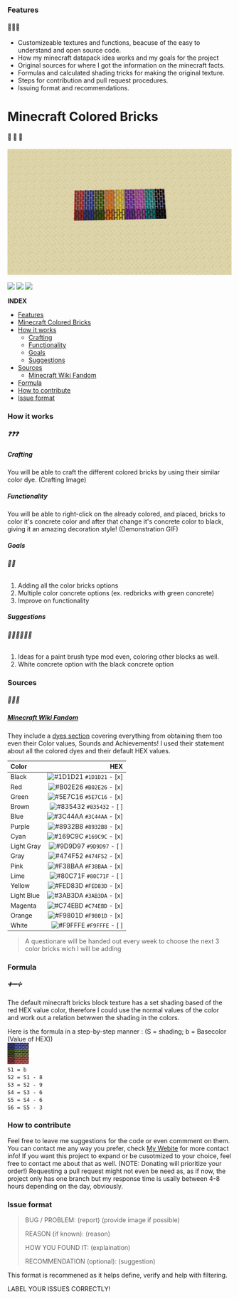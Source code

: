### Features
#### 🌟🌟🌟
- Customizeable textures and functions, beacuse of the easy to understand and open source code.
- How my minecraft datapack idea works and my goals for the project
- Original sources for where I got the information on the minecraft facts.
- Formulas and calculated shading tricks for making the original texture.
- Steps for contribution and pull request procedures.
- Issuing format and recommendations.

# Minecraft Colored Bricks
#### 🧱 🧱 🧱
![](https://github.com/LudwigBooysen/MC-ColoredBricks/blob/main/Images/all_colors.png)

![](https://img.shields.io/github/stars/ludwigbooysen/MC-ColoredBricks.svg) ![](https://img.shields.io/github/forks/ludwigbooysen/MC-ColoredBricks.svg) ![](https://img.shields.io/github/issues/ludwigbooysen/MC-ColoredBricks.svg) 

**INDEX**

- [Features](#Features)
- [Minecraft Colored Bricks](#Minecraft-Colored-Bricks)
- [How it works](#How-it-works)
  - [Crafting](#Crafting)
  - [Functionality](#Functionality)
  - [Goals](#Goals)
  - [Suggestions](#Suggestions)
- [Sources](#Sources)
  - [Minecraft Wiki Fandom](#Minecraft-Wiki-Fandom)
- [Formula](#Formula)
- [How to contribute](#How-to-contribute)
- [Issue format](#Issue-format)

### How it works
##### ❓❓❓
##### Crafting
You will be able to craft the different colored bricks by using their similar color dye.
(Crafting Image)

##### Functionality
You will be able to right-click on the already colored, and placed, bricks to color it's concrete color and after that change it's concrete color to black, giving it an amazing decoration style!
(Demonstration GIF)

##### Goals
###### 🎯🎯
1. Adding all the color bricks options
2. Multiple color concrete options (ex. redbricks with green concrete)
3. Improve on functionality

##### Suggestions
###### 🤷🏻‍♂️🤷🏻‍♂️
1. Ideas for a paint brush type mod even, coloring other blocks as well.
2. White concrete option with the black concrete option

### Sources
##### 📃📃📃
##### [Minecraft Wiki Fandom](https://minecraft.fandom.com/wiki) 
They include a [dyes section](https://minecraft.fandom.com/wiki/Dye) covering everything from obtaining them too even their Color values, Sounds and Achievements!
I used their statement about all the colored dyes and their default HEX values.

|Color|HEX|
|:----------|------------------:|
|Black|![#1D1D21](https://via.placeholder.com/15/1D1D21/1D1D21.png) `#1D1D21` - [x]|
|Red|![#B02E26](https://via.placeholder.com/15/B02E26/B02E26.png) `#B02E26` - [x]|
|Green|![#5E7C16](https://via.placeholder.com/15/5E7C16/5E7C16.png) `#5E7C16` - [x]|
|Brown|![#835432](https://via.placeholder.com/15/835432/835432.png) `#835432` - [ ]|
|Blue|![#3C44AA](https://via.placeholder.com/15/3C44AA/3C44AA.png) `#3C44AA` - [x]|
|Purple|![#8932B8](https://via.placeholder.com/15/8932B8/8932B8.png) `#8932B8` - [x]|
|Cyan|![#169C9C](https://via.placeholder.com/15/169C9C/169C9C.png) `#169C9C` - [x]|
|Light Gray|![#9D9D97](https://via.placeholder.com/15/9D9D97/9D9D97.png) `#9D9D97` - [ ]|
|Gray|![#474F52](https://via.placeholder.com/15/474F52/474F52.png) `#474F52` - [x]|
|Pink|![#F38BAA](https://via.placeholder.com/15/F38BAA/F38BAA.png) `#F38BAA` - [x]|
|Lime|![#80C71F](https://via.placeholder.com/15/80C71F/80C71F.png) `#80C71F` - [ ]|
|Yellow|![#FED83D](https://via.placeholder.com/15/FED83D/FED83D.png) `#FED83D` - [x]|
|Light Blue|![#3AB3DA](https://via.placeholder.com/15/3AB3DA/3AB3DA.png) `#3AB3DA` - [x]|
|Magenta|![#C74EBD](https://via.placeholder.com/15/C74EBD/C74EBD.png) `#C74EBD` - [x]|
|Orange|![#F9801D](https://via.placeholder.com/15/F9801D/F9801D.png) `#F9801D` - [x]|
|White|![#F9FFFE](https://via.placeholder.com/15/F9FFFE/F9FFFE.png) `#F9FFFE` - [ ]|

> A questionare will be handed out every week to choose the next 3 color bricks wich I will be adding

### Formula
##### ➕➖➗
The default minecraft bricks block texture has a set shading based of the red HEX value color, therefore I could use the normal values of the color and work out a relation betwwen the shading in the colors.

Here is the formula in a step-by-step manner :
(S = shading; b = Basecolor (Value of HEX)) <br />
![](https://github.com/LudwigBooysen/MC-ColoredBricks/blob/main/Images/pack.png) <br />
`S1 = b` <br />
`S2 = S1 - 8` <br />
`S3 = S2 - 9` <br />
`S4 = S3 - 6` <br />
`S5 = S4 - 6` <br />
`S6 = S5 - 3` <br />

### How to contribute

Feel free to leave me suggestions for the code or even commment on them. You can contact me any way you prefer, check [My Webite](https://github.ludwigbooysen.io/index.html) for more contact info!
If you want this project to expand or be cusotmized to your choice, feel free to contact me about that as well. (NOTE: Donating will prioritize your order!)
Requesting a pull request might not even be need as, as if now, the project only has one branch but my response time is usally between 4-8 hours depending on the day, obviously.

### Issue format

> BUG / PROBLEM: 
> (report) (provide image if possible)
>
> REASON (if known):
> (reason)
>
> HOW YOU FOUND IT:
> (explaination)
>
> RECOMMENDATION (optional):
> (suggestion)

This format is recommened as it helps define, verify and help with filtering.

LABEL YOUR ISSUES CORRECTLY!
